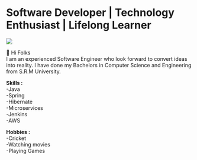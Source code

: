Software Developer | Technology Enthusiast | Lifelong Learner
===============================================================
![](https://komarev.com/ghpvc/?username=HarshitSachdeva)

👋 Hi Folks \
I am an experienced Software Engineer who look forward to convert ideas into reality. I have done my Bachelors in Computer Science and Engineering from S.R.M University.

**Skills :** \
-Java \
-Spring \
-Hibernate \
-Microservices \
-Jenkins \
-AWS

**Hobbies :** \
-Cricket \
-Watching movies \
-Playing Games
